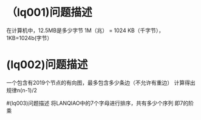# （lq001)问题描述
在计算机中，12.5MB是多少字节
1M（兆） = 1024 KB（千字节），1KB=1024b(字节）

# (lq002)问题描述
一个包含有2019个节点的有向图，最多包含多少条边（不允许有重边）
计算得出规律n(n-1)/2

#(lq003)问题描述
将LANQIAO中的7个字母进行排序，共有多少个序列
即7的阶乘
